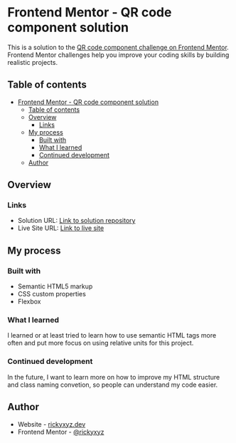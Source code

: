 # Frontend Mentor - QR code component solution

This is a solution to the [QR code component challenge on Frontend Mentor](https://www.frontendmentor.io/challenges/qr-code-component-iux_sIO_H). Frontend Mentor challenges help you improve your coding skills by building realistic projects.

## Table of contents

- [Frontend Mentor - QR code component solution](#frontend-mentor---qr-code-component-solution)
  - [Table of contents](#table-of-contents)
  - [Overview](#overview)
    - [Links](#links)
  - [My process](#my-process)
    - [Built with](#built-with)
    - [What I learned](#what-i-learned)
    - [Continued development](#continued-development)
  - [Author](#author)

## Overview

### Links

- Solution URL: [Link to solution repository](https://github.com/rickyxyz/frontendmentor-projects/tree/main/qr-code-component-main)
- Live Site URL: [Link to live site](https://rickyxyz.dev/frontendmentor-projects/qr-code-component-main/index.html)

## My process

### Built with

- Semantic HTML5 markup
- CSS custom properties
- Flexbox

### What I learned

I learned or at least tried to learn how to use semantic HTML tags more often and put more focus on using relative units for this project.

### Continued development

In the future, I want to learn more on how to improve my HTML structure and class naming convetion, so people can understand my code easier.

## Author

- Website - [rickyxyz.dev](https://rickyxyz.dev/)
- Frontend Mentor - [@rickyxyz](https://www.frontendmentor.io/profile/rickyxyz)
